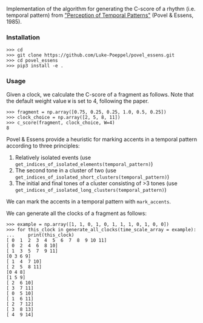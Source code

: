 Implementation of the algorithm for generating the C-score of a rhythm (i.e. temporal pattern) from ["Perception of Temporal Patterns"](https://online.ucpress.edu/mp/article-abstract/2/4/411/62235/Perception-of-Temporal-Patterns?redirectedFrom=fulltext) (Povel & Essens, 1985). 

### Installation
```
>>> cd
>>> git clone https://github.com/Luke-Poeppel/povel_essens.git
>>> cd povel_essens
>>> pip3 install -e .
```

### Usage
Given a clock, we calculate the C-score of a fragment as follows. Note that the default weight value `W` is set to 4, following the paper. 
```
>>> fragment = np.array([0.75, 0.25, 0.25, 1.0, 0.5, 0.25])
>>> clock_choice = np.array([2, 5, 8, 11])
>>> c_score(fragment, clock_choice, W=4)
8
```
Povel & Essens provide a heuristic for marking accents in a temporal pattern according to three principles:
1. Relatively isolated events (use `get_indices_of_isolated_elements(temporal_pattern)`)
2. The second tone in a cluster of two (use `get_indices_of_isolated_short_clusters(temporal_pattern)`)
3. The initial and final tones of a cluster consisting of >3 tones (use `get_indices_of_isolated_long_clusters(temporal_pattern)`)

We can mark the accents in a temporal pattern with `mark_accents`. 

We can generate all the clocks of a fragment as follows:
```
>>> example = np.array([1, 1, 0, 1, 0, 1, 1, 1, 0, 1, 0, 0])
>>> for this_clock in generate_all_clocks(time_scale_array = example):
...     print(this_clock)
[ 0  1  2  3  4  5  6  7  8  9 10 11]
[ 0  2  4  6  8 10]
[ 1  3  5  7  9 11]
[0 3 6 9]
[ 1  4  7 10]
[ 2  5  8 11]
[0 4 8]
[1 5 9]
[ 2  6 10]
[ 3  7 11]
[ 0  5 10]
[ 1  6 11]
[ 2  7 12]
[ 3  8 13]
[ 4  9 14]
```